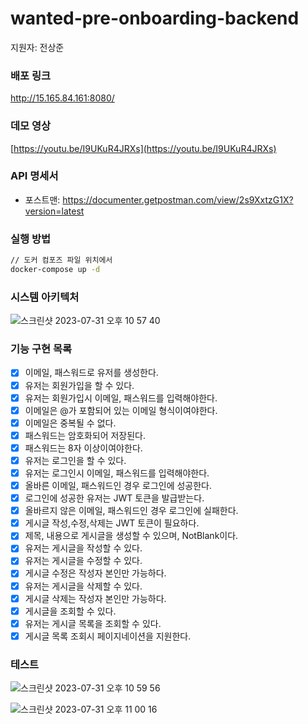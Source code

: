 # wanted-pre-onboarding-backend

지원자: 전상준

### 배포 링크

http://15.165.84.161:8080/

### 데모 영상

[https://youtu.be/I9UKuR4JRXs](https://youtu.be/I9UKuR4JRXs)

### API 명세서

- 포스트맨: https://documenter.getpostman.com/view/2s9XxtzG1X?version=latest

### 실행 방법


```bash
// 도커 컴포즈 파일 위치에서
docker-compose up -d
```

### 시스템 아키텍처

![스크린샷 2023-07-31 오후 10 57 40](https://github.com/waveofmymind/wanted-pre-onboarding-backend/assets/93868431/766cf1bc-c4ad-437c-a62d-1f5501349867)

### 기능 구현 목록

- [X] 이메일, 패스워드로 유저를 생성한다.
- [X] 유저는 회원가입을 할 수 있다.
- [X] 유저는 회원가입시 이메일, 패스워드를 입력해야한다.
- [X] 이메일은 @가 포함되어 있는 이메일 형식이여야한다.
- [X] 이메일은 중복될 수 없다.
- [X] 패스워드는 암호화되어 저장된다.
- [X] 패스워드는 8자 이상이여야한다.
- [X] 유저는 로그인을 할 수 있다.
- [X] 유저는 로그인시 이메일, 패스워드를 입력해야한다.
- [X] 올바른 이메일, 패스워드인 경우 로그인에 성공한다.
- [X] 로그인에 성공한 유저는 JWT 토큰을 발급받는다.
- [X] 올바르지 않은 이메일, 패스워드인 경우 로그인에 실패한다.
- [X] 게시글 작성,수정,삭제는 JWT 토큰이 필요하다.
- [X] 제목, 내용으로 게시글을 생성할 수 있으며, NotBlank이다.
- [X] 유저는 게시글을 작성할 수 있다.
- [X] 유저는 게시글을 수정할 수 있다.
- [X] 게시글 수정은 작성자 본인만 가능하다.
- [X] 유저는 게시글을 삭제할 수 있다.
- [X] 게시글 삭제는 작성자 본인만 가능하다.
- [X] 게시글을 조회할 수 있다.
- [X] 유저는 게시글 목록을 조회할 수 있다.
- [X] 게시글 목록 조회시 페이지네이션을 지원한다.

### 테스트

![스크린샷 2023-07-31 오후 10 59 56](https://github.com/waveofmymind/wanted-pre-onboarding-backend/assets/93868431/5c3b2eaa-a8d9-4e89-aabe-5cadb46d2979)

![스크린샷 2023-07-31 오후 11 00 16](https://github.com/waveofmymind/wanted-pre-onboarding-backend/assets/93868431/83039946-39c7-4110-b841-6f2205d4e12c)


